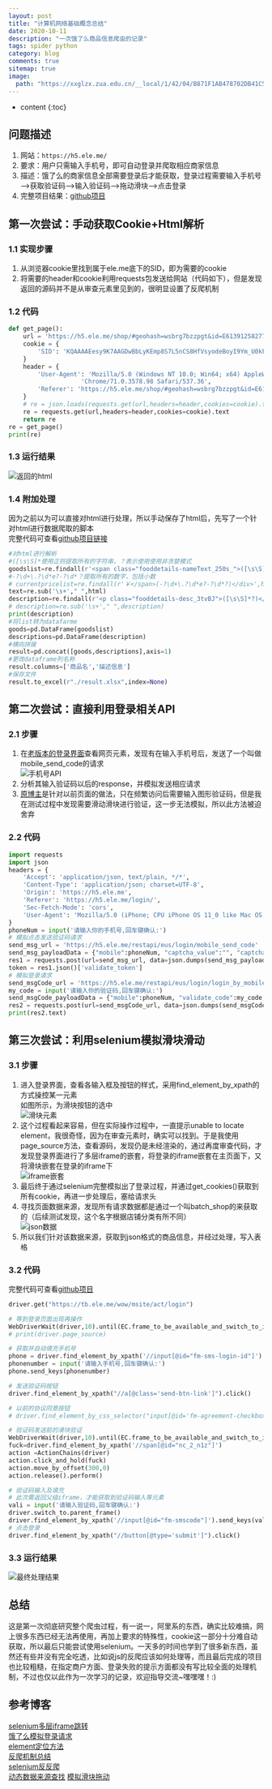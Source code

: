 ```yaml
---
layout: post
title: "计算机网络基础概念总结"
date: 2020-10-11
description: "一次饿了么商品信息爬虫的记录"
tags: spider python
category: blog
comments: true
sitemap: true
image:
  path: "https://xxglzx.zua.edu.cn/__local/1/42/04/B871F1AB478702DB41C53DF59DA_83F5567C_2DE10.jpg?e=.jpg"
---
```

* content
{:toc}

## 问题描述

1. 网站：`https://h5.ele.me/`  
2. 要求：用户只需输入手机号，即可自动登录并爬取相应商家信息  
3. 描述：饿了么的商家信息全部需要登录后才能获取，登录过程需要输入手机号——>获取验证码——>输入验证码——>拖动滑块——>点击登录
4. 完整项目结果：[github项目](https://github.com/Windy810/ElemeSpider)  
  
## 第一次尝试：手动获取Cookie+Html解析

### 1.1 实现步骤

1. 从浏览器cookie里找到属于ele.me底下的SID，即为需要的cookie
2. 将需要的header和cookie利用requests包发送给网站（代码如下），但是发现返回的源码并不是从审查元素里见到的，很明显设置了反爬机制

### 1.2 代码

```python
def get_page():
    url = 'https://h5.ele.me/shop/#geohash=wsbrg7bzzpgt&id=E6139125827790262630&rank_id=undefined&spm=a2ogi.13147251.shopList.5'
    cookie = {
        'SID': 'KQAAAAEesy9K7AAGDwBbLyKEmp8S7L5nCS8HfVsyodeBoyI9Ym_U0kFd',
    }
    header = {
        'User-Agent': 'Mozilla/5.0 (Windows NT 10.0; Win64; x64) AppleWebKit/537.36 (KHTML, like Gecko) '
                    'Chrome/71.0.3578.98 Safari/537.36',
        'Referer': 'https://h5.ele.me/shop/#geohash=wsbrg7bzzpgt&id=E6139125827790262630&rank_id=undefined&spm=a2ogi.13147251.shopList.5',
    }
    # re = json.loads(requests.get(url,headers=header,cookies=cookie).text)
    re = requests.get(url,headers=header,cookies=cookie).text
    return re
re = get_page()
print(re)
```

### 1.3 运行结果

![返回的html](https://github.com/Windy810/ElemeSpider/blob/master/img/html.png)

### 1.4 附加处理

因为之前以为可以直接对html进行处理，所以手动保存了html后，先写了一个针对html进行数据爬取的脚本  
完整代码可查看[github项目链接](https://github.com/Windy810/ElemeSpider/blob/master/HtmlDataProcess/html_to_excel.py)

```python
#对html进行解析
#([\s\S]*使用正则提取所有的字符串，？表示使用使用非贪婪模式
goodslist=re.findall(r'<span class="fooddetails-nameText_250s_">([\s\S]*?)</span>',html)
#-?\d+\.?\d*e?-?\d*？提取所有的数字，包括小数
# currentpricelist=re.findall(r'￥</span>(-?\d+\.?\d*e?-?\d*?)</div>',html)
text=re.sub('\s+'," ",html)
description=re.findall(r'<p class="fooddetails-desc_3tvBJ">([\s\S]*?)</p>',text)
# description=re.sub('\s+'," ",description)
print(description)
#将list转为datafarme
goods=pd.DataFrame(goodslist)
descriptions=pd.DataFrame(description)
#横向拼接
result=pd.concat([goods,descriptions],axis=1)
#更改dataframe列名称
result.columns=['商品名','描述信息']
#保存文件
result.to_excel(r"./result.xlsx",index=None)
```

## 第二次尝试：直接利用登录相关API

### 2.1 步骤

1. 在[老版本的登录界面](https://h5.ele.me/login)查看网页元素，发现有在输入手机号后，发送了一个叫做mobile_send_code的请求  
![手机号API](https://pic2.zhimg.com/v2-eed560269e263bc62675d698078c25f5_r.jpg)
2. 分析其输入验证码以后的response，并模拟发送相应请求
3. [原博主](https://zhuanlan.zhihu.com/p/85503585)是针对以前页面的做法，只在频繁访问后需要输入图形验证码，但是我在测试过程中发现需要滑动滑块进行验证，这一步无法模拟，所以此方法被迫舍弃

### 2.2 代码

```python
import requests 
import json  
headers = { 
    'Accept': 'application/json, text/plain, */*', 
    'Content-Type': 'application/json; charset=UTF-8', 
    'Origin': 'https://h5.ele.me', 
    'Referer': 'https://h5.ele.me/login/', 
    'Sec-Fetch-Mode': 'cors', 
    'User-Agent': 'Mozilla/5.0 (iPhone; CPU iPhone OS 11_0 like Mac OS X) AppleWebKit/604.1.38 (KHTML, like Gecko) Version/11.0 Mobile/15A372 Safari/604.1' 
}  
phoneNum = input('请输入你的手机号,回车键确认:') 
# 模拟点击发送验证码请求 
send_msg_url = 'https://h5.ele.me/restapi/eus/login/mobile_send_code' 
send_msg_payloadData = {"mobile":phoneNum, "captcha_value":"", "captcha_hash":"", "scf":"ms"} 
res1 = requests.post(url=send_msg_url, data=json.dumps(send_msg_payloadData), headers=headers) 
token = res1.json()['validate_token'] 
# 模拟登录请求 
send_msgCode_url = 'https://h5.ele.me/restapi/eus/login/login_by_mobile' 
my_code = input('请输入你的验证码,回车键确认:') 
send_msgCode_payloadData = {"mobile":phoneNum, "validate_code":my_code, "validate_token":token, "scf":"ms"} 
res2 = requests.post(url=send_msgCode_url, data=json.dumps(send_msgCode_payloadData), headers=headers)  
print(res2.text) 
```

## 第三次尝试：利用selenium模拟滑块滑动

### 3.1 步骤

1. 进入登录界面，查看各输入框及按钮的样式，采用find_element_by_xpath的方式操控某一元素  
如图所示，为滑块按钮的选中  
![滑块元素](https://github.com/Windy810/ElemeSpider/blob/master/img/slide.png)
2. 这个过程看起来容易，但在实际操作过程中，一直提示unable to locate element，我很奇怪，因为在审查元素时，确实可以找到。于是我使用page_source方法，查看源码，发现仍是未经渲染的，通过再度审查代码，才发现登录界面进行了多层iframe的嵌套，将登录的iframe嵌套在主页面下，又将滑块嵌套在登录的iframe下  
![iframe嵌套](https://github.com/Windy810/ElemeSpider/blob/master/img/iframe.png)
3. 最后终于通过selenium完整模拟出了登录过程，并通过get_cookies()获取到所有cookie，再进一步处理后，塞给请求头
4. 寻找页面数据来源，发现所有请求数据都是通过一个叫batch_shop的来获取的（后续测试发现，这个名字根据店铺分类有所不同）  
![json数据](https://github.com/Windy810/ElemeSpider/blob/master/img/dataapi1.png)
5. 所以我们针对该数据来源，获取到json格式的商品信息，并经过处理，写入表格

### 3.2 代码

完整代码可查看[github项目](https://github.com/Windy810/ElemeSpider)

```python
driver.get("https://tb.ele.me/wow/msite/act/login")

# 等到登录页面出现再操作
WebDriverWait(driver,10).until(EC.frame_to_be_available_and_switch_to_it("alibaba-login-box")) 
# print(driver.page_source)

# 获取并自动填充手机号
phone = driver.find_element_by_xpath('//input[@id="fm-sms-login-id"]')
phonenumber = input('请输入手机号,回车键确认:') 
phone.send_keys(phonenumber)

# 发送验证码按钮
driver.find_element_by_xpath("//a[@class='send-btn-link']").click()

# 以前的协议同意按钮
# driver.find_element_by_css_selector("input[@id='fm-agreement-checkbox']").click()

# 验证码发送前的滑块验证
WebDriverWait(driver,10).until(EC.frame_to_be_available_and_switch_to_it("baxia-dialog-content")) 
fuck=driver.find_element_by_xpath('//span[@id="nc_2_n1z"]')
action =ActionChains(driver)
action.click_and_hold(fuck)
action.move_by_offset(300,0)
action.release().perform()

# 验证码输入及填充
# 此次需返回父级iframe，才能获取到验证码输入等元素
vali = input('请输入验证码,回车键确认:') 
driver.switch_to.parent_frame()
driver.find_element_by_xpath('//input[@id="fm-smscode"]').send_keys(vali)
# 点击登录
driver.find_element_by_xpath("//button[@type='submit']").click()
```

### 3.3 运行结果

![最终处理结果](https://github.com/Windy810/ElemeSpider/blob/master/img/dataexcel.png)

## 总结

这是第一次彻底研究整个爬虫过程，有一说一，阿里系的东西，确实比较难搞，网上很多东西已经无法再使用，再加上要求的特殊性，cookie这一部分十分难自动获取，所以最后只能尝试使用selenium。一天多的时间也学到了很多新东西，虽然还有些并没有完全吃透，比如说js的反爬应该如何处理等，而且最后完成的项目也比较粗糙，在指定商户方面、登录失败的提示方面都没有写比较全面的处理机制，不过也仅以此作为一次学习的记录，欢迎指导交流~嘿嘿嘿！:)  

## 参考博客

[selenium多层iframe跳转](https://www.cnblogs.com/chaosk-1404/p/13513585.html)  
[饿了么模拟登录请求](https://zhuanlan.zhihu.com/p/85503585)  
[element定位方法](https://www.cnblogs.com/nnniki/p/9633437.html)  
[反爬机制总结](https://blog.csdn.net/xiao_yi_xiao/article/details/101835176)  
[selenium反反爬](https://blog.51cto.com/u_6315133/3158464?xiangguantuijian&01)  
[动态数据来源查找](https://blog.csdn.net/qq_42692386/article/details/105825085)
[模拟滑块拖动](https://blog.csdn.net/u012067766/article/details/79793264)
